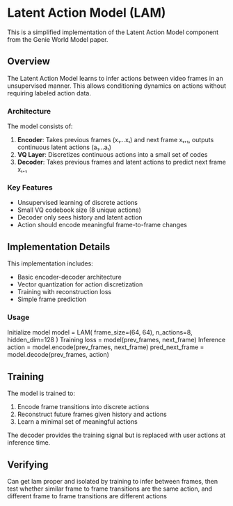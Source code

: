 # Latent Action Model (LAM)

This is a simplified implementation of the Latent Action Model component from the Genie World Model paper.

## Overview

The Latent Action Model learns to infer actions between video frames in an unsupervised manner. This allows conditioning dynamics on actions without requiring labeled action data.

### Architecture

The model consists of:

1. **Encoder**: Takes previous frames (x₁...xₜ) and next frame xₜ₊₁, outputs continuous latent actions (a₁...aₜ)
2. **VQ Layer**: Discretizes continuous actions into a small set of codes
3. **Decoder**: Takes previous frames and latent actions to predict next frame xₜ₊₁

### Key Features

- Unsupervised learning of discrete actions
- Small VQ codebook size (8 unique actions)
- Decoder only sees history and latent action
- Action should encode meaningful frame-to-frame changes

## Implementation Details

This implementation includes:
- Basic encoder-decoder architecture
- Vector quantization for action discretization
- Training with reconstruction loss
- Simple frame prediction

### Usage
Initialize model
model = LAM(
frame_size=(64, 64),
n_actions=8,
hidden_dim=128
)
Training
loss = model(prev_frames, next_frame)
Inference
action = model.encode(prev_frames, next_frame)
pred_next_frame = model.decode(prev_frames, action)


## Training

The model is trained to:
1. Encode frame transitions into discrete actions
2. Reconstruct future frames given history and actions
3. Learn a minimal set of meaningful actions

The decoder provides the training signal but is replaced with user actions at inference time.

## Verifying

Can get lam proper and isolated by training to infer between frames, then test whether similar frame to frame transitions are the same action, and different frame to frame transitions are different actions






